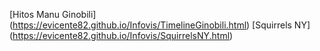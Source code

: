 [Hitos Manu Ginobili] (https://evicente82.github.io/Infovis/TimelineGinobili.html)
[Squirrels NY] (https://evicente82.github.io/Infovis/SquirrelsNY.html)
